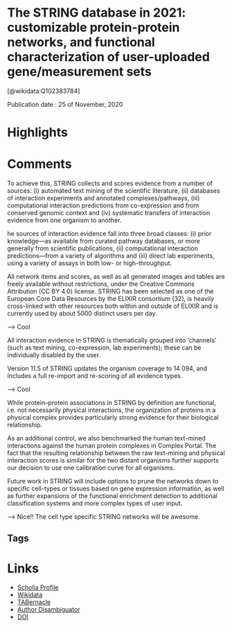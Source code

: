 
The STRING database in 2021: customizable protein-protein networks, and functional characterization of user-uploaded gene/measurement sets
==========================================================================================================================================
  
  [@wikidata:Q102383784]  
  
Publication date : 25 of November, 2020  

# Highlights

 # Comments

To achieve this, STRING collects and scores evidence from a number of sources: (i) automated text mining of the scientific literature, (ii) databases of interaction experiments and annotated complexes/pathways, (iii) computational interaction predictions from co-expression and from conserved genomic context and (iv) systematic transfers of interaction evidence from one organism to another.

he sources of interaction evidence fall into three broad classes: (i) prior knowledge—as available from curated pathway databases, or more generally from scientific publications, (ii) computational interaction predictions—from a variety of algorithms and (iii) direct lab experiments, using a variety of assays in both low- or high-throughput.


All network items and scores, as well as all generated images and tables are freely available without restrictions, under the Creative Commons Attribution (CC BY 4.0) license. STRING has been selected as one of the European Core Data Resources by the ELIXIR consortium (32), is heavily cross-linked with other resources both within and outside of ELIXIR and is currently used by about 5000 distinct users per day.

--> Cool

All interaction evidence in STRING is thematically grouped into ‘channels’ (such as text mining, co-expression, lab experiments); these can be individually disabled by the user.


Version 11.5 of STRING updates the organism coverage to 14 094, and includes a full re-import and re-scoring of all evidence types. 

--> Cool

While protein–protein associations in STRING by definition are functional, i.e. not necessarily physical interactions, the organization of proteins in a physical complex provides particularly strong evidence for their biological relationship.

As an additional control, we also benchmarked the human text-mined interactions against the human protein complexes in Complex Portal. The fact that the resulting relationship between the raw text-mining and physical interaction scores is similar for the two distant organisms further supports our decision to use one calibration curve for all organisms.

 Future work in STRING will include options to prune the networks down to specific cell-types or tissues based on gene expression information, as well as further expansions of the functional enrichment detection to additional classification systems and more complex types of user input.

 --> Nice!! The cell type specific STRING networks will be awesome.

## Tags

# Links
  
 * [Scholia Profile](https://scholia.toolforge.org/work/Q102383784)  
 * [Wikidata](https://www.wikidata.org/wiki/Q102383784)  
 * [TABernacle](https://tabernacle.toolforge.org/?#/tab/manual/Q102383784/P921%3BP4510)  
 * [Author Disambiguator](https://author-disambiguator.toolforge.org/work_item_oauth.php?id=Q102383784&batch_id=&match=1&author_list_id=&doit=Get+author+links+for+work)  
 * [DOI](https://doi.org/10.1093/NAR/GKAA1074)  
